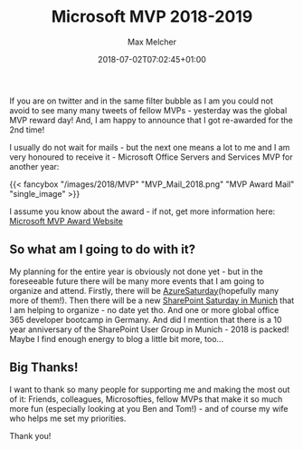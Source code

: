 ﻿---
title: "Microsoft MVP 2018-2019"
date: 2018-07-02T07:02:45+01:00
aliases:
   - "/post/2018-07-02-MVP-2018-2019/"
2018: "07"
author: "Max Melcher"
image: 
- "/images/2018/MVP/MVP.png"
featured: true
featured: "MVP.png" 
featuredalt : "MVP Award Logo" 
featuredpath : "/images/2018/MVP"
draft: false
categories:
  - MVP
  - Office365
  - Community
  - Azure
  - Development

tags:
  - MVP
  - MVPBuzz
---

If you are on twitter and in the same filter bubble as I am you could not avoid to see many many tweets of fellow MVPs - yesterday was the global MVP reward day!
And, I am happy to announce that I got re-awarded for the 2nd time!
<!--more-->

I usually do not wait for mails - but the next one means a lot to me and I am very honoured to receive it - Microsoft Office Servers and Services MVP for another year:

{{< fancybox "/images/2018/MVP" "MVP_Mail_2018.png" "MVP Award Mail" "single_image" >}}

I assume you know about the award - if not, get more information here: [Microsoft MVP Award Website](http://mvp.microsoft.com/)

## So what am I going to do with it?

My planning for the entire year is obviously not done yet - but in the foreseeable future there will be many more events that I am going to organize and attend. Firstly, there will be [AzureSaturday](https://azuresaturday.de)(hopefully many more of them!). Then there will be a new [SharePoint Saturday in Munich](http://www.spsevents.org/city/Munich) that I am helping to organize - no date yet tho. And one or more global office 365 developer bootcamp in Germany. And did I mention that there is a 10 year anniversary of the SharePoint User Group in Munich - 2018 is packed!
Maybe I find enough energy to blog a little bit more, too...

## Big Thanks!

I want to thank so many people for supporting me and making the most out of it: Friends, colleagues, Microsofties, fellow MVPs that make it so much more fun (especially looking at you Ben and Tom!) - and of course my wife who helps me set my priorities.

Thank you!
